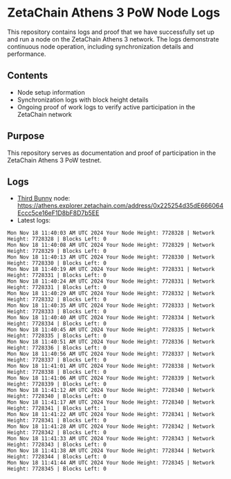 # ZetaChain Athens 3 PoW Node Logs
This repository contains logs and proof that we have successfully set up and run a node on the ZetaChain Athens 3 network. The logs demonstrate continuous node operation, including synchronization details and performance.

## Contents
- Node setup information
- Synchronization logs with block height details
- Ongoing proof of work logs to verify active participation in the ZetaChain network

## Purpose
This repository serves as documentation and proof of participation in the ZetaChain Athens 3 PoW testnet.

## Logs

- [Third Bunny](https://thirdbunny.xyz/) node: https://athens.explorer.zetachain.com/address/0x225254d35dE666064Eccc5ce16eF1D8bF8D7b5EE
- Latest logs:
```
Mon Nov 18 11:40:03 AM UTC 2024 Your Node Height: 7728328 | Network Height: 7728328 | Blocks Left: 0
Mon Nov 18 11:40:08 AM UTC 2024 Your Node Height: 7728329 | Network Height: 7728329 | Blocks Left: 0
Mon Nov 18 11:40:13 AM UTC 2024 Your Node Height: 7728330 | Network Height: 7728330 | Blocks Left: 0
Mon Nov 18 11:40:19 AM UTC 2024 Your Node Height: 7728331 | Network Height: 7728331 | Blocks Left: 0
Mon Nov 18 11:40:24 AM UTC 2024 Your Node Height: 7728331 | Network Height: 7728331 | Blocks Left: 0
Mon Nov 18 11:40:29 AM UTC 2024 Your Node Height: 7728332 | Network Height: 7728332 | Blocks Left: 0
Mon Nov 18 11:40:35 AM UTC 2024 Your Node Height: 7728333 | Network Height: 7728333 | Blocks Left: 0
Mon Nov 18 11:40:40 AM UTC 2024 Your Node Height: 7728334 | Network Height: 7728334 | Blocks Left: 0
Mon Nov 18 11:40:45 AM UTC 2024 Your Node Height: 7728335 | Network Height: 7728335 | Blocks Left: 0
Mon Nov 18 11:40:51 AM UTC 2024 Your Node Height: 7728336 | Network Height: 7728336 | Blocks Left: 0
Mon Nov 18 11:40:56 AM UTC 2024 Your Node Height: 7728337 | Network Height: 7728337 | Blocks Left: 0
Mon Nov 18 11:41:01 AM UTC 2024 Your Node Height: 7728338 | Network Height: 7728338 | Blocks Left: 0
Mon Nov 18 11:41:06 AM UTC 2024 Your Node Height: 7728339 | Network Height: 7728339 | Blocks Left: 0
Mon Nov 18 11:41:12 AM UTC 2024 Your Node Height: 7728340 | Network Height: 7728340 | Blocks Left: 0
Mon Nov 18 11:41:17 AM UTC 2024 Your Node Height: 7728340 | Network Height: 7728341 | Blocks Left: 1
Mon Nov 18 11:41:22 AM UTC 2024 Your Node Height: 7728341 | Network Height: 7728341 | Blocks Left: 0
Mon Nov 18 11:41:28 AM UTC 2024 Your Node Height: 7728342 | Network Height: 7728342 | Blocks Left: 0
Mon Nov 18 11:41:33 AM UTC 2024 Your Node Height: 7728343 | Network Height: 7728343 | Blocks Left: 0
Mon Nov 18 11:41:38 AM UTC 2024 Your Node Height: 7728344 | Network Height: 7728344 | Blocks Left: 0
Mon Nov 18 11:41:44 AM UTC 2024 Your Node Height: 7728345 | Network Height: 7728345 | Blocks Left: 0
```
